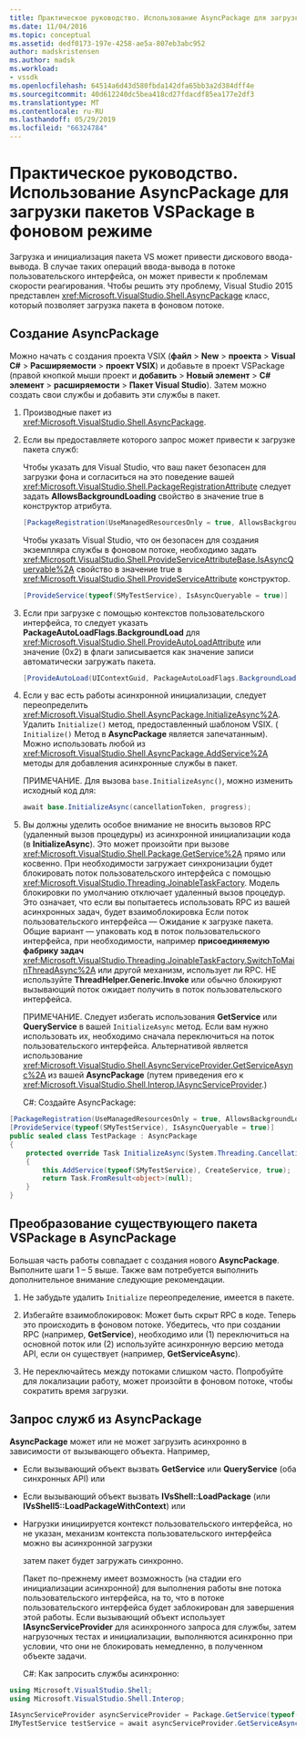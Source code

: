 ```yaml
---
title: Практическое руководство. Использование AsyncPackage для загрузки пакетов VSPackage в фоновом режиме | Документация Майкрософт
ms.date: 11/04/2016
ms.topic: conceptual
ms.assetid: dedf0173-197e-4258-ae5a-807eb3abc952
author: madskristensen
ms.author: madsk
ms.workload:
- vssdk
ms.openlocfilehash: 64514a6d43d580fbda142dfa65bb3a2d384dff4e
ms.sourcegitcommit: 40d612240dc5bea418cd27fdacdf85ea177e2df3
ms.translationtype: MT
ms.contentlocale: ru-RU
ms.lasthandoff: 05/29/2019
ms.locfileid: "66324784"
---
```

# <a name="how-to-use-asyncpackage-to-load-vspackages-in-the-background"></a>Практическое руководство. Использование AsyncPackage для загрузки пакетов VSPackage в фоновом режиме
Загрузка и инициализация пакета VS может привести дискового ввода-вывода. В случае таких операций ввода-вывода в потоке пользовательского интерфейса, он может привести к проблемам скорости реагирования. Чтобы решить эту проблему, Visual Studio 2015 представлен <xref:Microsoft.VisualStudio.Shell.AsyncPackage> класс, который позволяет загрузка пакета в фоновом потоке.

## <a name="create-an-asyncpackage"></a>Создание AsyncPackage
 Можно начать с создания проекта VSIX (**файл** > **New** > **проекта** > **Visual C#**   >  **Расширяемости** > **проект VSIX**) и добавьте в проект VSPackage (правой кнопкой мыши проект и **добавить**  >  **Новый элемент**  >   **C# элемент** > **расширяемости**  >   **Пакет Visual Studio**). Затем можно создать свои службы и добавить эти службы в пакет.

1. Производные пакет из <xref:Microsoft.VisualStudio.Shell.AsyncPackage>.

2. Если вы предоставляете которого запрос может привести к загрузке пакета служб:

    Чтобы указать для Visual Studio, что ваш пакет безопасен для загрузки фона и согласиться на это поведение вашей <xref:Microsoft.VisualStudio.Shell.PackageRegistrationAttribute> следует задать **AllowsBackgroundLoading** свойство в значение true в конструктор атрибута.

   ```csharp
   [PackageRegistration(UseManagedResourcesOnly = true, AllowsBackgroundLoading = true)]

   ```

    Чтобы указать Visual Studio, что он безопасен для создания экземпляра службы в фоновом потоке, необходимо задать <xref:Microsoft.VisualStudio.Shell.ProvideServiceAttributeBase.IsAsyncQueryable%2A> свойство в значение true в <xref:Microsoft.VisualStudio.Shell.ProvideServiceAttribute> конструктор.

   ```csharp
   [ProvideService(typeof(SMyTestService), IsAsyncQueryable = true)]

   ```

3. Если при загрузке с помощью контекстов пользовательского интерфейса, то следует указать **PackageAutoLoadFlags.BackgroundLoad** для <xref:Microsoft.VisualStudio.Shell.ProvideAutoLoadAttribute> или значение (0x2) в флаги записывается как значение записи автоматически загружать пакета.

   ```csharp
   [ProvideAutoLoad(UIContextGuid, PackageAutoLoadFlags.BackgroundLoad)]

   ```

4. Если у вас есть работы асинхронной инициализации, следует переопределить <xref:Microsoft.VisualStudio.Shell.AsyncPackage.InitializeAsync%2A>. Удалить `Initialize()` метод, предоставленный шаблоном VSIX. ( `Initialize()` Метод в **AsyncPackage** является запечатанным). Можно использовать любой из <xref:Microsoft.VisualStudio.Shell.AsyncPackage.AddService%2A> методы для добавления асинхронные службы в пакет.

    ПРИМЕЧАНИЕ. Для вызова `base.InitializeAsync()`, можно изменить исходный код для:

   ```csharp
   await base.InitializeAsync(cancellationToken, progress);
   ```

5. Вы должны уделить особое внимание не вносить вызовов RPC (удаленный вызов процедуры) из асинхронной инициализации кода (в **InitializeAsync**). Это может произойти при вызове <xref:Microsoft.VisualStudio.Shell.Package.GetService%2A> прямо или косвенно.  При необходимости загружает синхронизации будет блокировать поток пользовательского интерфейса с помощью <xref:Microsoft.VisualStudio.Threading.JoinableTaskFactory>. Модель блокировки по умолчанию отключает удаленный вызов процедур. Это означает, что если вы попытаетесь использовать RPC из вашей асинхронных задач, будет взаимоблокировка Если поток пользовательского интерфейса — Ожидание к загрузке пакета. Общие вариант — упаковать код в поток пользовательского интерфейса, при необходимости, например **присоединяемую фабрику задач** <xref:Microsoft.VisualStudio.Threading.JoinableTaskFactory.SwitchToMainThreadAsync%2A> или другой механизм, использует ли RPC.  НЕ используйте **ThreadHelper.Generic.Invoke** или обычно блокируют вызывающий поток ожидает получить в поток пользовательского интерфейса.

    ПРИМЕЧАНИЕ. Следует избегать использования **GetService** или **QueryService** в вашей `InitializeAsync` метод. Если вам нужно использовать их, необходимо сначала переключиться на поток пользовательского интерфейса. Альтернативой является использование <xref:Microsoft.VisualStudio.Shell.AsyncServiceProvider.GetServiceAsync%2A> из вашей **AsyncPackage** (путем приведения его к <xref:Microsoft.VisualStudio.Shell.Interop.IAsyncServiceProvider>.)

   C#: Создайте AsyncPackage:

```csharp
[PackageRegistration(UseManagedResourcesOnly = true, AllowsBackgroundLoading = true)]
[ProvideService(typeof(SMyTestService), IsAsyncQueryable = true)]
public sealed class TestPackage : AsyncPackage
{
    protected override Task InitializeAsync(System.Threading.CancellationToken cancellationToken, IProgress<ServiceProgressData> progress)
    {
        this.AddService(typeof(SMyTestService), CreateService, true);
        return Task.FromResult<object>(null);
    }
}
```

## <a name="convert-an-existing-vspackage-to-asyncpackage"></a>Преобразование существующего пакета VSPackage в AsyncPackage
 Большая часть работы совпадает с создания нового **AsyncPackage**. Выполните шаги 1 – 5 выше. Также вам потребуется выполнить дополнительное внимание следующие рекомендации.

1. Не забудьте удалить `Initialize` переопределение, имеется в пакете.

2. Избегайте взаимоблокировок: Может быть скрыт RPC в коде. Теперь это происходить в фоновом потоке. Убедитесь, что при создании RPC (например, **GetService**), необходимо или (1) переключиться на основной поток или (2) используйте асинхронную версию метода API, если он существует (например, **GetServiceAsync**).

3. Не переключайтесь между потоками слишком часто. Попробуйте для локализации работу, может произойти в фоновом потоке, чтобы сократить время загрузки.

## <a name="querying-services-from-asyncpackage"></a>Запрос служб из AsyncPackage
 **AsyncPackage** может или не может загрузить асинхронно в зависимости от вызывающего объекта. Например,

- Если вызывающий объект вызвать **GetService** или **QueryService** (оба синхронных API) или

- Если вызывающий объект вызвать **IVsShell::LoadPackage** (или **IVsShell5::LoadPackageWithContext**) или

- Нагрузки инициируется контекст пользовательского интерфейса, но не указан, механизм контекста пользовательского интерфейса можно вы асинхронной загрузки

  затем пакет будет загружать синхронно.

  Пакет по-прежнему имеет возможность (на стадии его инициализации асинхронной) для выполнения работы вне потока пользовательского интерфейса, на то, что в потоке пользовательского интерфейса будет заблокирован для завершения этой работы. Если вызывающий объект использует **IAsyncServiceProvider** для асинхронного запроса для службы, затем нагрузочных тестах и инициализации, выполняются асинхронно при условии, что они не блокировать немедленно, в полученном объекте задачи.

  C#: Как запросить службы асинхронно:

```csharp
using Microsoft.VisualStudio.Shell;
using Microsoft.VisualStudio.Shell.Interop;

IAsyncServiceProvider asyncServiceProvider = Package.GetService(typeof(SAsyncServiceProvider)) as IAsyncServiceProvider;
IMyTestService testService = await asyncServiceProvider.GetServiceAsync(typeof(SMyTestService)) as IMyTestService;
```
